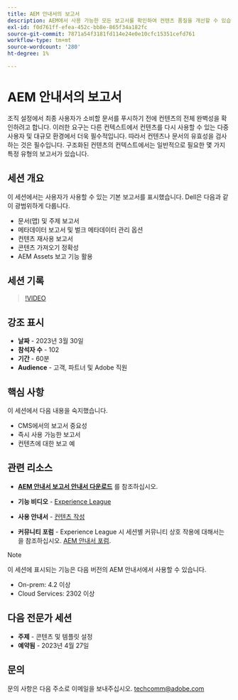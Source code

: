 ```yaml
---
title: AEM 안내서의 보고서
description: AEM에서 사용 가능한 모든 보고서를 확인하여 컨텐츠 품질을 개선할 수 있습니다.
exl-id: f0d761ff-efea-452c-bb8e-865f34a182fc
source-git-commit: 7871a54f3181fd114e24e0e10cfc15351cefd761
workflow-type: tm+mt
source-wordcount: '280'
ht-degree: 1%

---
```


# AEM 안내서의 보고서

조직 설정에서 최종 사용자가 소비할 문서를 푸시하기 전에 컨텐츠의 전체 완벽성을 확인하려고 합니다. 이러한 요구는 다른 컨텍스트에서 컨텐츠를 다시 사용할 수 있는 다중 사용자 및 대규모 환경에서 더욱 필수적입니다. 따라서 컨텐츠나 문서의 유효성을 검사하는 것은 필수입니다. 구조화된 컨텐츠의 컨텍스트에서는 일반적으로 필요한 몇 가지 특정 유형의 보고서가 있습니다.


## 세션 개요

이 세션에서는 사용자가 사용할 수 있는 기본 보고서를 표시했습니다. Dell은 다음과 같이 광범위하게 다룹니다.
- 문서(맵) 및 주제 보고서
- 메타데이터 보고서 및 벌크 메타데이터 관리 옵션
- 컨텐츠 재사용 보고서
- 콘텐츠 가져오기 정확성
- AEM Assets 보고 기능 활용


## 세션 기록

>[!VIDEO](https://video.tv.adobe.com/v/3417529/guides--reporting-reporting?quality=12&learn=on)


## 강조 표시

- **날짜** - 2023년 3월 30일
- **참석자 수** - 102
- **기간** - 60분
- **Audience** - 고객, 파트너 및 Adobe 직원


## 핵심 사항

이 세션에서 다음 내용을 숙지했습니다.
- CMS에서의 보고서 중요성
- 즉시 사용 가능한 보고서
- 컨텐츠에 대한 보고 예


## 관련 리소스

- **[AEM 안내서 보고서 안내서 다운로드](./assets/aem-guides-expert-session-reports-documentation.pdf)** 를 참조하십시오.

- **기능 비디오** -  [Experience League](https://experienceleague.adobe.com/docs/experience-manager-guides-learn/videos/output-generation/working-with-reports.html?lang=en)

- **사용 안내서** - [컨텐츠 작성](https://help.adobe.com/en_US/xml-documentation-for-adobe-experience-manager/index.html#t=DXML-master-map%2Freports-intro.html)

- **커뮤니티 포럼** - Experience League 시 세션별 커뮤니티 상호 작용에 대해서는 을 참조하십시오.  [AEM 안내서 포럼](https://experienceleaguecommunities.adobe.com/t5/experience-manager-guides/bd-p/xml-documentation-discussions).

>[!NOTE]
>
> 이 세션에 표시되는 기능은 다음 버전의 AEM 안내서에서 사용할 수 있습니다.
> - On-prem: 4.2 이상
> - Cloud Services: 2302 이상



## 다음 전문가 세션

- **주제** - 콘텐츠 및 템플릿 설정
- **예약됨** - 2023년 4월 27일


## 문의

문의 사항은 다음 주소로 이메일을 보내주십시오. <techcomm@adobe.com>
